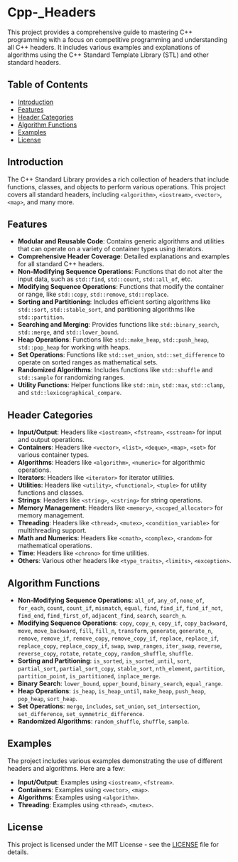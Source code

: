# Cpp-_Headers

This project provides a comprehensive guide to mastering C++ programming with a focus on competitive programming and understanding all C++ headers. It includes various examples and explanations of algorithms using the C++ Standard Template Library (STL) and other standard headers.

## Table of Contents

- [Introduction](#introduction)
- [Features](#features)
- [Header Categories](#header-categories)
- [Algorithm Functions](#algorithm-functions)
- [Examples](#examples)
- [License](#license)

## Introduction

The C++ Standard Library provides a rich collection of headers that include functions, classes, and objects to perform various operations. This project covers all standard headers, including `<algorithm>`, `<iostream>`, `<vector>`, `<map>`, and many more.

## Features

- **Modular and Reusable Code**: Contains generic algorithms and utilities that can operate on a variety of container types using iterators.
- **Comprehensive Header Coverage**: Detailed explanations and examples for all standard C++ headers.
- **Non-Modifying Sequence Operations**: Functions that do not alter the input data, such as `std::find`, `std::count`, `std::all_of`, etc.
- **Modifying Sequence Operations**: Functions that modify the container or range, like `std::copy`, `std::remove`, `std::replace`.
- **Sorting and Partitioning**: Includes efficient sorting algorithms like `std::sort`, `std::stable_sort`, and partitioning algorithms like `std::partition`.
- **Searching and Merging**: Provides functions like `std::binary_search`, `std::merge`, and `std::lower_bound`.
- **Heap Operations**: Functions like `std::make_heap`, `std::push_heap`, `std::pop_heap` for working with heaps.
- **Set Operations**: Functions like `std::set_union`, `std::set_difference` to operate on sorted ranges as mathematical sets.
- **Randomized Algorithms**: Includes functions like `std::shuffle` and `std::sample` for randomizing ranges.
- **Utility Functions**: Helper functions like `std::min`, `std::max`, `std::clamp`, and `std::lexicographical_compare`.

## Header Categories

- **Input/Output**: Headers like `<iostream>`, `<fstream>`, `<sstream>` for input and output operations.
- **Containers**: Headers like `<vector>`, `<list>`, `<deque>`, `<map>`, `<set>` for various container types.
- **Algorithms**: Headers like `<algorithm>`, `<numeric>` for algorithmic operations.
- **Iterators**: Headers like `<iterator>` for iterator utilities.
- **Utilities**: Headers like `<utility>`, `<functional>`, `<tuple>` for utility functions and classes.
- **Strings**: Headers like `<string>`, `<cstring>` for string operations.
- **Memory Management**: Headers like `<memory>`, `<scoped_allocator>` for memory management.
- **Threading**: Headers like `<thread>`, `<mutex>`, `<condition_variable>` for multithreading support.
- **Math and Numerics**: Headers like `<cmath>`, `<complex>`, `<random>` for mathematical operations.
- **Time**: Headers like `<chrono>` for time utilities.
- **Others**: Various other headers like `<type_traits>`, `<limits>`, `<exception>`.

## Algorithm Functions

- **Non-Modifying Sequence Operations**: `all_of`, `any_of`, `none_of`, `for_each`, `count`, `count_if`, `mismatch`, `equal`, `find`, `find_if`, `find_if_not`, `find_end`, `find_first_of`, `adjacent_find`, `search`, `search_n`.
- **Modifying Sequence Operations**: `copy`, `copy_n`, `copy_if`, `copy_backward`, `move`, `move_backward`, `fill`, `fill_n`, `transform`, `generate`, `generate_n`, `remove`, `remove_if`, `remove_copy`, `remove_copy_if`, `replace`, `replace_if`, `replace_copy`, `replace_copy_if`, `swap`, `swap_ranges`, `iter_swap`, `reverse`, `reverse_copy`, `rotate`, `rotate_copy`, `random_shuffle`, `shuffle`.
- **Sorting and Partitioning**: `is_sorted`, `is_sorted_until`, `sort`, `partial_sort`, `partial_sort_copy`, `stable_sort`, `nth_element`, `partition`, `partition_point`, `is_partitioned`, `inplace_merge`.
- **Binary Search**: `lower_bound`, `upper_bound`, `binary_search`, `equal_range`.
- **Heap Operations**: `is_heap`, `is_heap_until`, `make_heap`, `push_heap`, `pop_heap`, `sort_heap`.
- **Set Operations**: `merge`, `includes`, `set_union`, `set_intersection`, `set_difference`, `set_symmetric_difference`.
- **Randomized Algorithms**: `random_shuffle`, `shuffle`, `sample`.

## Examples

The project includes various examples demonstrating the use of different headers and algorithms. Here are a few:

- **Input/Output**: Examples using `<iostream>`, `<fstream>`.
- **Containers**: Examples using `<vector>`, `<map>`.
- **Algorithms**: Examples using `<algorithm>`.
- **Threading**: Examples using `<thread>`, `<mutex>`.

## License

This project is licensed under the MIT License - see the [LICENSE](LICENSE) file for details.

